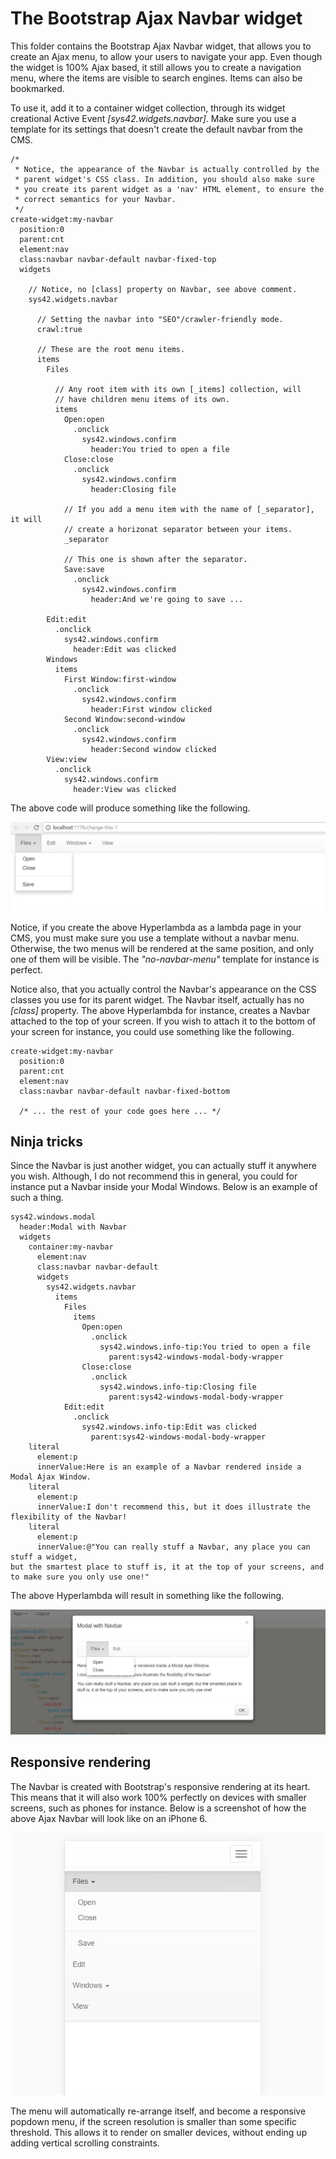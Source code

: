 The Bootstrap Ajax Navbar widget
========

This folder contains the Bootstrap Ajax Navbar widget, that allows you to create an Ajax menu, to allow your users to navigate your app.
Even though the widget is 100% Ajax based, it still allows you to create a navigation menu, where the items are visible to search engines.
Items can also be bookmarked.

To use it, add it to a container widget collection, through its widget creational Active Event *[sys42.widgets.navbar]*. Make sure
you use a template for its settings that doesn't create the default navbar from the CMS.

```
/*
 * Notice, the appearance of the Navbar is actually controlled by the
 * parent widget's CSS class. In addition, you should also make sure
 * you create its parent widget as a 'nav' HTML element, to ensure the
 * correct semantics for your Navbar.
 */
create-widget:my-navbar
  position:0
  parent:cnt
  element:nav
  class:navbar navbar-default navbar-fixed-top
  widgets

    // Notice, no [class] property on Navbar, see above comment.
    sys42.widgets.navbar

      // Setting the navbar into "SEO"/crawler-friendly mode.
      crawl:true

      // These are the root menu items.
      items
        Files

          // Any root item with its own [_items] collection, will
          // have children menu items of its own.
          items
            Open:open
              .onclick
                sys42.windows.confirm
                  header:You tried to open a file
            Close:close
              .onclick
                sys42.windows.confirm
                  header:Closing file

            // If you add a menu item with the name of [_separator], it will
            // create a horizonat separator between your items.
            _separator

            // This one is shown after the separator.
            Save:save
              .onclick
                sys42.windows.confirm
                  header:And we're going to save ...

        Edit:edit
          .onclick
            sys42.windows.confirm
              header:Edit was clicked
        Windows
          items
            First Window:first-window
              .onclick
                sys42.windows.confirm
                  header:First window clicked
            Second Window:second-window
              .onclick
                sys42.windows.confirm
                  header:Second window clicked
        View:view
          .onclick
            sys42.windows.confirm
              header:View was clicked
```

The above code will produce something like the following.

![alt tag](screenshots/ajax-navbar-menu-example-screenshot.png)

Notice, if you create the above Hyperlambda as a lambda page in your CMS, you must make sure you use a template without a navbar menu. Otherwise,
the two menus will be rendered at the same position, and only one of them will be visible. The _"no-navbar-menu"_ template for instance is perfect.

Notice also, that you actually control the Navbar's appearance on the CSS classes you use for its parent widget. The Navbar itself, actually has 
no *[class]* property. The above Hyperlambda for instance, creates a Navbar attached to the top of your screen. If you wish to attach it to the 
bottom of your screen for instance, you could use something like the following.

```
create-widget:my-navbar
  position:0
  parent:cnt
  element:nav
  class:navbar navbar-default navbar-fixed-bottom

  /* ... the rest of your code goes here ... */
```

## Ninja tricks

Since the Navbar is just another widget, you can actually stuff it anywhere you wish. Although, I do not recommend this in general, you could for instance
put a Navbar inside your Modal Windows. Below is an example of such a thing.

```
sys42.windows.modal
  header:Modal with Navbar
  widgets
    container:my-navbar
      element:nav
      class:navbar navbar-default
      widgets
        sys42.widgets.navbar
          items
            Files
              items
                Open:open
                  .onclick
                    sys42.windows.info-tip:You tried to open a file
                      parent:sys42-windows-modal-body-wrapper
                Close:close
                  .onclick
                    sys42.windows.info-tip:Closing file
                      parent:sys42-windows-modal-body-wrapper
            Edit:edit
              .onclick
                sys42.windows.info-tip:Edit was clicked
                  parent:sys42-windows-modal-body-wrapper
    literal
      element:p
      innerValue:Here is an example of a Navbar rendered inside a Modal Ajax Window.
    literal
      element:p
      innerValue:I don't recommend this, but it does illustrate the flexibility of the Navbar!
    literal
      element:p
      innerValue:@"You can really stuff a Navbar, any place you can stuff a widget, 
but the smartest place to stuff is, it at the top of your screens, and to make sure you only use one!"
```

The above Hyperlambda will result in something like the following.

![alt tag](screenshots/ajax-navbar-menu-in-modal-window-example-screenshot.png)

## Responsive rendering

The Navbar is created with Bootstrap's responsive rendering at its heart. This means that it will also work 100% perfectly on devices
with smaller screens, such as phones for instance. Below is a screenshot of how the above Ajax Navbar will look like on an iPhone 6.

![alt tag](screenshots/ajax-navbar-menu-example-screenshot-responsive.png)

The menu will automatically re-arrange itself, and become a responsive popdown menu, if the screen resolution is smaller than some specific
threshold. This allows it to render on smaller devices, without ending up adding vertical scrolling constraints.

